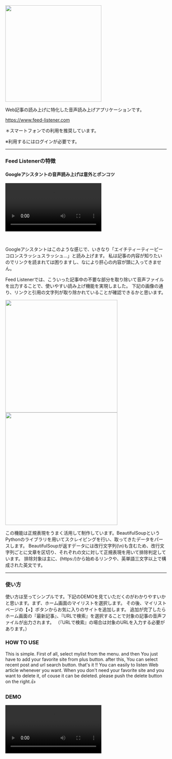 <img style="width:300px;" src="https://user-images.githubusercontent.com/77283970/231783718-2fdef319-79be-4b7f-8f0b-16b7af5e1fa3.png">

<p>
Web記事の読み上げに特化した音声読み上げアプリケーションです。
  
 <a href="https://www.feed-listener.com">https://www.feed-listener.com</a>

  
＊スマートフォンでの利用を推奨しています。
  
※利用するにはログインが必要です。
</p>


<hr>

<h3>Feed Listenerの特徴</h3>
<h4>Googleアシスタントの音声読み上げは意外とポンコツ</h4>

<video src="https://user-images.githubusercontent.com/77283970/231780953-1064b3a8-1f58-4474-96c3-b06916ef3507.mp4"></video>

<br>

Googleアシスタントはこのような感じで、いきなり「エイチティーティーピーコロンスラッシュスラッシュ...」と読み上げます。
私は記事の内容が知りたいのでリンクを読まれては困りますし、なにより肝心の内容が頭に入ってきません。

Feed Listenerでは、こういった記事中の不要な部分を取り除いて音声ファイルを出力することで、使いやすい読み上げ機能を実現しました。
下記の画像の通り、リンクと引用の文字列が取り除かれていることが確認できるかと思います。
<br>


<div>
  <img style="width:350px;" src="https://user-images.githubusercontent.com/77283970/231784525-84c7cd6e-2434-4530-a220-498d3aef6bba.jpg">
  <img style="width:350px;" src="https://user-images.githubusercontent.com/77283970/231784542-8028fcc8-ef06-4d2f-a143-af75c5b499e6.jpg">
</div>

この機能は正規表現をうまく活用して制作しています。BeautifulSoupというPythonのライブラリを用いてスクレイピングを行い、取ってきたデータをパースします。
BeautifulSoupが返すデータには改行文字列(\n)も含むため、改行文字列ごとに文章を区切り、それぞれの文に対して正規表現を用いて排除判定しています。
排除対象は主に、(https:/)から始めるリンクや、英単語三文字以上で構成された英文です。


<hr>

<h3>使い方</h3>

<p>
使い方は至ってシンプルです。下記のDEMOを見ていただくのがわかりやすいかと思います。まず、ホーム画面のマイリストを選択します。
その後、マイリストページの【+】ボタンからお気に入りのサイトを追加します。
追加が完了したらホーム画面の『最新記事』、『URLで検索』を選択することで対象の記事の音声ファイルが出力されます。
（『URLで検索』の場合は対象のURLを入力する必要があります。）
</p>

<h3>HOW TO USE</h3>

<p>
This is simple. 
First of all, select mylist from the menu.
and then You just have to add your favorite site from plus button.
after this, You can select recent post and url search button.
that's it !!
You can easily to listen Web article whenever you want.
When you don't need your favorite site and you want to delete it, of couse it can be deleted. 
please push the delete button on the right.👍
</p>

<h3>DEMO</h3>
<video src="https://user-images.githubusercontent.com/77283970/231787433-9ee8e1cf-c4de-474a-a442-5153d6020fd6.mp4"></video>

<br>
